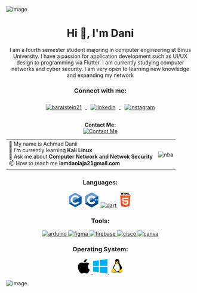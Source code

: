 ![image](https://github.com/user-attachments/assets/386928fd-f22a-4f26-ad34-48c111c9f912)

<h1 align="center">Hi 👋, I'm Dani</h1>
</p>
<p align="center">
I am a fourth semester student majoring in computer engineering at Binus University. I have a passion for application development such as UI/UX design to programming via Flutter. I am currently studying computer networks and cyber security. I am very open to learning new knowledge and expanding my network
</p>
<h3 align="center">Connect with me:</h3>
<div class="contact-box" align="center">
  <a href="https://twitter.com/baratstein21" target="blank">
    <img align="center" src="https://raw.githubusercontent.com/rahuldkjain/github-profile-readme-generator/master/src/images/icons/Social/twitter.svg" alt="baratstein21" height="30" width="40" style="margin: 10px;"/>
  </a>
  <a href="https://linkedin.com/in/https://www.linkedin.com/in/achmad-danii-6b3679208/" target="blank">
    <img align="center" src="https://raw.githubusercontent.com/rahuldkjain/github-profile-readme-generator/master/src/images/icons/Social/linked-in-alt.svg" alt="linkedin" height="30" width="40" style="margin: 10px;"/>
  </a>
  <a href="https://instagram.com/achmd.danii" target="blank">
    <img align="center" src="https://raw.githubusercontent.com/rahuldkjain/github-profile-readme-generator/master/src/images/icons/Social/instagram.svg" alt="instagram" height="30" width="40" style="margin: 10px;"/>
  </a>
</div>

<p align="center" style="margin-top: 20px;"> 
  <strong>Contact Me:</strong><br>
  <a href="https://wa.me/62085155331120" target="blank">
    <img src="https://img.shields.io/badge/WhatsApp-Chat-green?logo=whatsapp&style=for-the-badge" alt="Contact Me" />
  </a> 
</p>


<div align="center">
  <table>
    <tr>
      <td>
        <ul style="list-style-type: none; padding: 0; margin: 0; text-align: left;">
          <li>👤 My name is Achmad Danii</li>
          <li>🌱 I’m currently learning <strong>Kali Linux</strong></li>
          <li>💬 Ask me about <strong>Computer Network and Netwok Security</strong></li>
          <li>📫 How to reach me <strong>iamdaniaja21gmail.com</strong></li>
        </ul>
      </td>
      <td>
       <img src="https://github.com/user-attachments/assets/23b993b1-0a68-4183-ae3e-2a0cdc3c6c16"alt="nba" style="max-width: 150px; border-radius: 10px;"/>
      </td>
    </tr>
  </table>
</div>

<h3 align="center">Languages:</h3>
<p align="center"> 
  <a href="https://www.cprogramming.com/" target="_blank" rel="noreferrer"> 
    <img src="https://raw.githubusercontent.com/devicons/devicon/master/icons/c/c-original.svg" alt="c" width="40" height="40"/> 
  </a> 
  <a href="https://www.w3schools.com/cpp/" target="_blank" rel="noreferrer"> 
    <img src="https://raw.githubusercontent.com/devicons/devicon/master/icons/cplusplus/cplusplus-original.svg" alt="cplusplus" width="40" height="40"/> 
  </a> 
  <a href="https://dart.dev" target="_blank" rel="noreferrer"> 
    <img src="https://www.vectorlogo.zone/logos/dartlang/dartlang-icon.svg" alt="dart" width="40" height="40"/> 
  </a> 
  <a href="https://www.w3.org/html/" target="_blank" rel="noreferrer"> 
    <img src="https://raw.githubusercontent.com/devicons/devicon/master/icons/html5/html5-original-wordmark.svg" alt="html5" width="40" height="40"/> 
  </a>
<h3 align="center">Tools:</h3>
<p align="center">
  <a href="https://www.arduino.cc/" target="_blank" rel="noreferrer"> 
    <img src="https://cdn.worldvectorlogo.com/logos/arduino-1.svg" alt="arduino" width="40" height="40"/> 
  </a>
  <a href="https://www.figma.com/" target="_blank" rel="noreferrer"> 
    <img src="https://www.vectorlogo.zone/logos/figma/figma-icon.svg" alt="figma" width="40" height="40"/> 
  </a> 
  <a href="https://firebase.google.com/" target="_blank" rel="noreferrer"> 
    <img src="https://www.vectorlogo.zone/logos/firebase/firebase-icon.svg" alt="firebase" width="40" height="40"/> 
  </a>
  <a href="https://www.cisco.com/" target="_blank" rel="noreferrer">
    <img src="https://www.vectorlogo.zone/logos/cisco/cisco-icon.svg" alt="cisco" width="40" height="40"/>
  </a>
  <a href="https://www.canva.com/" target="_blank" rel="noreferrer">
    <img src="https://www.vectorlogo.zone/logos/canva/canva-icon.svg" alt="canva" width="40" height="40"/>
  </a>
</p>
<h3 align="center">Operating System:</h3>
<p align="center">
  <a href="https://www.apple.com/macos/" target="_blank" rel="noreferrer"> 
    <img src="https://raw.githubusercontent.com/devicons/devicon/master/icons/apple/apple-original.svg" alt="macOS" width="40" height="40"/> 
  </a> 
  <a href="https://www.microsoft.com/en-us/windows" target="_blank" rel="noreferrer"> 
    <img src="https://raw.githubusercontent.com/devicons/devicon/master/icons/windows8/windows8-original.svg" alt="Windows" width="40" height="40"/> 
  </a> 
  <a href="https://www.linux.org/" target="_blank" rel="noreferrer"> 
    <img src="https://raw.githubusercontent.com/devicons/devicon/master/icons/linux/linux-original.svg" alt="linux" width="40" height="40"/> 
  </a> 
</p>

![image](https://github.com/user-attachments/assets/d8ce61d3-7fa8-42a0-b9c8-b2885e60bed7)


